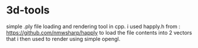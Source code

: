# 3d-tools
simple .ply file loading and rendering tool in cpp.
i used happly.h from : https://github.com/nmwsharp/happly
to load the file contents into 2 vectors that i then used to render using simple opengl.
